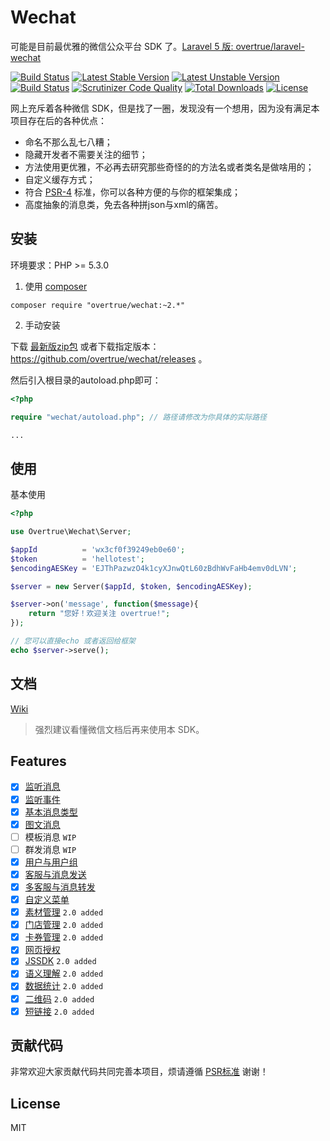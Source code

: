 # Wechat

可能是目前最优雅的微信公众平台 SDK 了。[Laravel 5 版: overtrue/laravel-wechat](https://github.com/overtrue/laravel-wechat)

[![Build Status](https://travis-ci.org/overtrue/wechat.svg?branch=master)](https://travis-ci.org/overtrue/wechat)
[![Latest Stable Version](https://poser.pugx.org/overtrue/wechat/v/stable.svg)](https://packagist.org/packages/overtrue/wechat)
[![Latest Unstable Version](https://poser.pugx.org/overtrue/wechat/v/unstable.svg)](https://packagist.org/packages/overtrue/wechat)
[![Build Status](https://scrutinizer-ci.com/g/overtrue/wechat/badges/build.png?b=master)](https://scrutinizer-ci.com/g/overtrue/wechat/build-status/master)
[![Scrutinizer Code Quality](https://scrutinizer-ci.com/g/overtrue/wechat/badges/quality-score.png?b=master)](https://scrutinizer-ci.com/g/overtrue/wechat/?branch=master)
[![Total Downloads](https://poser.pugx.org/overtrue/wechat/downloads)](https://packagist.org/packages/overtrue/wechat)
[![License](https://poser.pugx.org/overtrue/wechat/license)](https://packagist.org/packages/overtrue/wechat)

网上充斥着各种微信 SDK，但是找了一圈，发现没有一个想用，因为没有满足本项目存在后的各种优点：

 - 命名不那么乱七八糟；
 - 隐藏开发者不需要关注的细节；
 - 方法使用更优雅，不必再去研究那些奇怪的的方法名或者类名是做啥用的；
 - 自定义缓存方式；
 - 符合 [PSR-4](https://github.com/php-fig/fig-standards/blob/master/accepted/PSR-4-autoloader.md) 标准，你可以各种方便的与你的框架集成；
 - 高度抽象的消息类，免去各种拼json与xml的痛苦。

## 安装

环境要求：PHP >= 5.3.0

1. 使用 [composer](https://getcomposer.org/)

  ```shell
  composer require "overtrue/wechat:~2.*"
  ```

2. 手动安装

  下载 [最新版zip包](https://github.com/overtrue/wechat/archive/master.zip)  或者下载指定版本：https://github.com/overtrue/wechat/releases 。

  然后引入根目录的autoload.php即可：

  ```php
  <?php

  require "wechat/autoload.php"; // 路径请修改为你具体的实际路径

  ...
  ```

## 使用

基本使用

```php
<?php

use Overtrue\Wechat\Server;

$appId          = 'wx3cf0f39249eb0e60';
$token          = 'hellotest';
$encodingAESKey = 'EJThPazwzO4k1cyXJnwQtL60zBdhWvFaHb4emv0dLVN';

$server = new Server($appId, $token, $encodingAESKey);

$server->on('message', function($message){
    return "您好！欢迎关注 overtrue!";
});

// 您可以直接echo 或者返回给框架
echo $server->serve();
```

## 文档

[Wiki](https://github.com/overtrue/wechat/wiki)

> 强烈建议看懂微信文档后再来使用本 SDK。

## Features

- [x] [监听消息](/overtrue/wechat/wiki/接收消息与回复)
- [x] [监听事件](/overtrue/wechat/wiki/监听微信事件)
- [x] [基本消息类型](/overtrue/wechat/wiki/消息的使用)
- [x] [图文消息](/overtrue/wechat/wiki/消息的使用)
- [ ] 模板消息 `WIP`
- [ ] 群发消息 `WIP`
- [x] [用户与用户组](/overtrue/wechat/wiki/用户与用户组管理)
- [x] [客服与消息发送](/overtrue/wechat/wiki/客服管理与发送消息)
- [x] [多客服与消息转发](/overtrue/wechat/wiki/多客服与消息转发)
- [x] [自定义菜单](/overtrue/wechat/wiki/自定义菜单)
- [x] [素材管理](/overtrue/wechat/wiki/素材管理) `2.0 added`
- [x] [门店管理](/overtrue/wechat/wiki/门店管理) `2.0 added`
- [x] [卡券管理](/overtrue/wechat/wiki/卡券) `2.0 added`
- [x] [网页授权](/overtrue/wechat/wiki/网页授权)
- [x] [JSSDK](/overtrue/wechat/wiki/JSSDK) `2.0 added`
- [x] [语义理解](/overtrue/wechat/wiki/语义理解服务) `2.0 added`
- [x] [数据统计](/overtrue/wechat/wiki/数据统计查询服务) `2.0 added`
- [x] [二维码](/overtrue/wechat/wiki/二维码) `2.0 added`
- [x] [短链接](/overtrue/wechat/wiki/短链接) `2.0 added`

## 贡献代码

非常欢迎大家贡献代码共同完善本项目，烦请遵循 [PSR标准](https://github.com/php-fig/fig-standards/blob/master/accepted/) 谢谢！

## License

MIT
